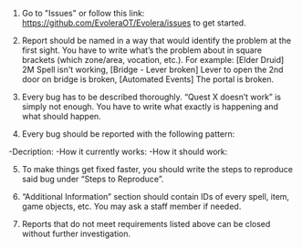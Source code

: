 1. Go to "Issues" or follow this link: https://github.com/EvoleraOT/Evolera/issues to get started.

2. Report should be named in a way that would identify the problem at the first sight.
You have to write what’s the problem about in square brackets (which zone/area, vocation, etc.).
For example: [Elder Druid] 2M Spell isn't working, [Bridge - Lever broken] Lever to open the 2nd door on bridge is broken, [Automated Events] The portal is broken.

3. Every bug has to be described thoroughly. “Quest X doesn’t work” is simply not enough. You have to write what exactly is happening and what should happen.

4. Every bug should be reported with the following pattern:

-Decription:
-How it currently works:
-How it should work:

5. To make things get fixed faster, you should write the steps to reproduce said bug under “Steps to Reproduce”.

6. “Additional Information” section should contain IDs of every spell, item, game objects, etc. You may ask a staff member if needed.

7. Reports that do not meet requirements listed above can be closed without further investigation.
